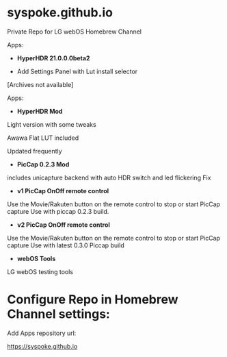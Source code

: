 # syspoke.github.io
Private Repo for LG webOS Homebrew Channel

Apps:
* __HyperHDR 21.0.0.0beta2__
- Add Settings Panel with Lut install selector





[Archives not available]

Apps:

* __HyperHDR Mod__

Light version with some tweaks

Awawa Flat LUT included

Updated frequently

* __PicCap 0.2.3 Mod__

includes unicapture backend with auto HDR switch and led flickering Fix

* __v1 PicCap OnOff remote control__

Use the Movie/Rakuten button on the remote control to stop or start PicCap capture
Use with piccap 0.2.3 build.

* __v2 PicCap OnOff remote control__

Use the Movie/Rakuten button on the remote control to stop or start PicCap capture
Use with latest 0.3.0 Piccap build

* __webOS Tools__

LG webOS testing tools

# Configure Repo in Homebrew Channel settings:

Add Apps repository url:

https://syspoke.github.io
